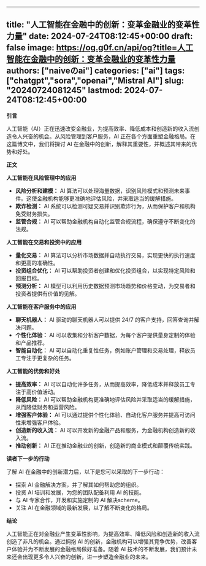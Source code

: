 
---
title: "人工智能在金融中的创新：变革金融业的变革性力量"
date: 2024-07-24T08:12:45+00:00
draft: false
image: https://og.g0f.cn/api/og?title=人工智能在金融中的创新：变革金融业的变革性力量
authors: ["naiveのai"]
categories: ["ai"]
tags: ["chatgpt","sora","openai","Mistral AI"]
slug: "20240724081245"
lastmod: 2024-07-24T08:12:45+00:00
---
**引言**

人工智能（AI）正在迅速改变金融业，为提高效率、降低成本和创造新的收入流创造令人兴奋的机会。从风险管理到客户服务，AI 正在各个方面重塑金融格局。在这篇博文中，我们将探讨 AI 在金融中的创新，解释其重要性，并概述其带来的优势和好处。

**正文**

**人工智能在风险管理中的应用**

* **风险分析和建模：** AI 算法可以处理海量数据，识别风险模式和预测未来事件。这使金融机构能够更准确地评估风险，并采取适当的缓解措施。
* **欺诈检测：** AI 系统可以检测可疑交易并识别欺诈行为，从而保护客户和机构免受财务损失。
* **监管合规：** AI 可以帮助金融机构自动化监管合规流程，确保遵守不断变化的法规。

**人工智能在交易和投资中的应用**

* **量化交易：** AI 算法可以分析市场数据并自动执行交易，实现更快的执行速度和更高的准确性。
* **投资组合优化：** AI 可以帮助投资者创建和优化投资组合，以实现特定风险和回报目标。
* **预测分析：** AI 模型可以利用历史数据预测市场趋势和价格变动，为交易者和投资者提供有价值的见解。

**人工智能在客户服务中的应用**

* **聊天机器人：** AI 驱动的聊天机器人可以提供 24/7 的客户支持，回答查询并解决问题。
* **个性化体验：** AI 可以收集和分析客户数据，为每个客户提供量身定制的体验和产品推荐。
* **智能自动化：** AI 可以自动化重复性任务，例如账户管理和交易处理，释放员工专注于更复杂的任务。

**人工智能的优势和好处**

* **提高效率：** AI 可以自动化许多任务，从而提高效率，降低成本并释放员工专注于高价值活动。
* **降低风险：** AI 可以帮助金融机构更准确地评估风险并采取适当的缓解措施，从而降低财务和运营风险。
* **增强客户体验：** AI 可以通过提供个性化体验、自动化客户服务并提高可访问性来增强客户体验。
* **创造新的收入流：** AI 可以开发新的金融产品和服务，为金融机构创造新的收入流。
* **推动创新：** AI 正在推动金融业的创新，创造新的商业模式和颠覆传统实践。

**读者下一步的行动**

了解 AI 在金融中的创新潜力后，以下是您可以采取的下一步行动：

* 探索 AI 金融解决方案，并了解其如何帮助您的组织。
* 投资 AI 培训和发展，为您的团队配备利用 AI 的技能。
* 与 AI 专家合作，开发和实施定制的 AI 解决scheme。
* 关注 AI 在金融领域的最新发展，以了解不断变化的格局。

**结论**

人工智能正在对金融业产生变革性影响，为提高效率、降低风险和创造新的收入流创造了非凡的机会。通过拥抱 AI 的创新，金融机构可以增强其竞争优势，改善客户体验并为不断发展的金融格局做好准备。随着 AI 技术的不断发展，我们预计未来还会出现更多令人兴奋的创新，进一步塑造金融业的未来。